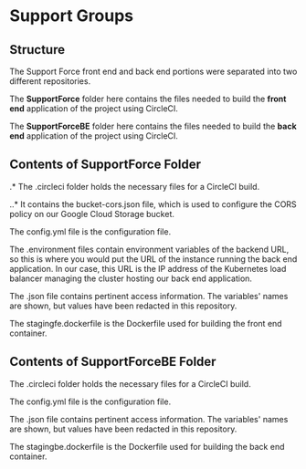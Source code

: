 # Support Groups

## Structure
The Support Force front end and back end portions were separated into two different repositories. 

The **SupportForce** folder here contains the files needed to build the **front end** application of the project using CircleCI. 

The **SupportForceBE** folder here contains the files needed to build the **back end** application of the project using CircleCI.

## Contents of SupportForce Folder
.* The .circleci folder holds the necessary files for a CircleCI build. 

..* It contains the bucket-cors.json file, which is used to configure the CORS policy on our Google Cloud Storage bucket. 

The config.yml file is the configuration file. 

The .environment files contain environment variables of the backend URL, so this is where you would put the URL of the instance running the back end application. In our case, this URL is the IP address of the Kubernetes load balancer managing the cluster hosting our back end application. 

The .json file contains pertinent access information. The variables' names are shown, but values have been redacted in this repository.

The stagingfe.dockerfile is the Dockerfile used for building the front end container.

## Contents of SupportForceBE Folder
The .circleci folder holds the necessary files for a CircleCI build. 

The config.yml file is the configuration file. 

The .json file contains pertinent access information. The variables' names are shown, but values have been redacted in this repository.

The stagingbe.dockerfile is the Dockerfile used for building the back end container.
